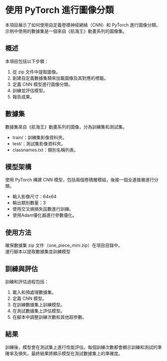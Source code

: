 # 使用 PyTorch 進行圖像分類   

本項目展示了如何使用自定義卷積神經網絡（CNN）和 PyTorch 進行圖像分類。示例中使用的數據集是一個來自《航海王》動畫系列的圖像集。  

## 概述  
本項目包括以下步驟：  
1. 從 zip 文件中提取圖像。  
2. 創建自定義數據集類來加載圖像及其對應的標籤。  
3. 定義 CNN 模型進行圖像分類。  
4. 訓練並評估模型。   
5. 報告成果。  

## 數據集  
數據集來自《航海王》動畫系列的圖像，分為訓練集和測試集。
- train/：訓練集影像資料夾。  
- test/：測試集影像資料夾。  
- classnames.txt：類別名稱列表。

## 模型架構  
使用 PyTorch 構建 CNN 模型，包括兩個卷積層模組，後接一個全連接層進行分類。  
- 輸入影像尺寸：64x64  
- 輸出類別數量：3  
- 使用交叉熵損失函數進行訓練。  
- 使用Adam優化器進行參數優化。  

## 使用方法  
確保數據集 zip 文件（one_piece_mini.zip）在項目目錄中。  
運行腳本以提取數據集並訓練模型  

## 訓練與評估  
訓練和評估過程包括：  

1. 載入和預處理數據集。  
2. 定義 CNN 模型。  
3. 在訓練數據集上訓練模型。    
4. 在測試數據集上評估模型。    
5. 在腳本中調整訓練次數和其他超參數。  

## 結果
訓練後，模型會在測試集上進行性能評估。每個訓練次數都會顯示訓練和測試的準確率及損失。最終結果將顯示模型在測試數據集上的準確度。  
